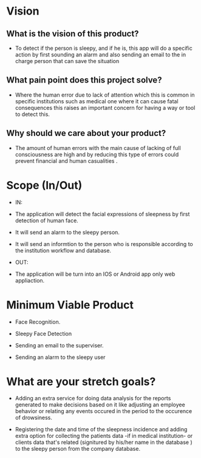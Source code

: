 
# Vision

## What is the vision of this product?

- To detect if the person is sleepy, and if he is, this app will do a specific action by first sounding an alarm and also sending an email to the in charge person that can save the situation

## What pain point does this project solve?

- Where the human error due to lack of attention which this is common in specific institutions such as medical one where it can cause fatal consequences this raises an important concern for having a way or tool to detect this.

## Why should we care about your product?

- The amount of human errors with the main cause of lacking of full consciousness are high and by reducing this type of errors could prevent financial and human casualities .

# Scope (In/Out)

 - IN:
 - The application will detect the facial expressions of sleepness by first detection of human face.
 - It will send an alarm to the sleepy person.
 - It will send an informtion to the person who is responsible according to the institution workflow and database.

 - OUT:
 - The application will be turn into an IOS or Android app only web appliaction.

# Minimum Viable Product 

- Face Recognition.

- Sleepy Face Detection

- Sending an email to the superviser.

- Sending an alarm to the sleepy user 

# What are your stretch goals?

- Adding an extra service for doing data analysis for the reports generated to make decisions based on it like adjusting an employee behavior or relating any events occured in the period to the occurence of drowsiness.
 
- Registering the date and time of the sleepness incidence and adding extra option for collecting the patients data -if in medical institution- or clients data that's related (signitured by his/her name in the database ) to the sleepy person from the company database. 